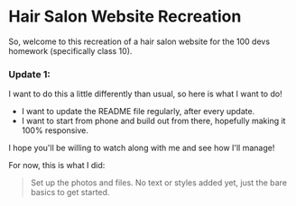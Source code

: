 Hair Salon Website Recreation
============================
So, welcome to this recreation of a hair salon website for the 100 devs homework (specifically class 10).


### Update 1:
I want to do this a little differently than usual, so here is what I want to do! 
- I want to update the README file regularly, after every update.
- I want to start from phone and build out from there, hopefully making it 100% responsive.

I hope you'll be willing to watch along with me and see how I'll manage! 

For now, this is what I did: 
> Set up the photos and files. No text or styles added yet, just the bare basics to get started.